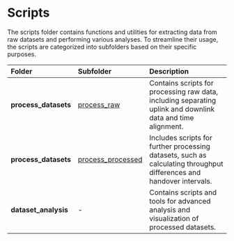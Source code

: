 # Scripts

The scripts folder contains functions and utilities for extracting data from raw datasets and performing various analyses. To streamline their usage, the scripts are categorized into subfolders based on their specific purposes.

| **Folder**          | **Subfolder**         | **Description**                                                                                         |
| :------------------- | :-------------------- | :------------------------------------------------------------------------------------------------------ |
| **process_datasets** | [process_raw](./scripts/process_datasets/process_raw)       | Contains scripts for processing raw data, including separating uplink and downlink data and time alignment. |
| **process_datasets** | [process_processed](./scripts/process_datasets/process_processed)| Includes scripts for further processing datasets, such as calculating throughput differences and handover intervals. |
| **dataset_analysis** | -                     | Contains scripts and tools for advanced analysis and visualization of processed datasets.                 |